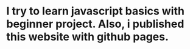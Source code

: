 # I try to learn javascript basics with beginner project. Also, i published this website with github pages.
